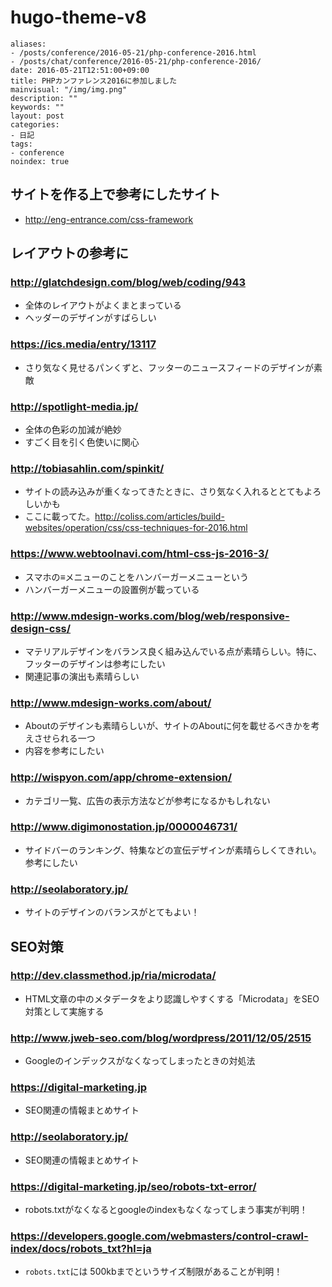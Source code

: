# hugo-theme-v8

```
aliases:
- /posts/conference/2016-05-21/php-conference-2016.html
- /posts/chat/conference/2016-05-21/php-conference-2016/
date: 2016-05-21T12:51:00+09:00
title: PHPカンファレンス2016に参加しました
mainvisual: "/img/img.png"
description: ""
keywords: ""
layout: post
categories:
- 日記
tags:
- conference
noindex: true
```

サイトを作る上で参考にしたサイト
-----

* http://eng-entrance.com/css-framework


レイアウトの参考に
-----



### http://glatchdesign.com/blog/web/coding/943

* 全体のレイアウトがよくまとまっている
* ヘッダーのデザインがすばらしい


### https://ics.media/entry/13117

* さり気なく見せるパンくずと、フッターのニュースフィードのデザインが素敵

### http://spotlight-media.jp/

* 全体の色彩の加減が絶妙
* すごく目を引く色使いに関心

### http://tobiasahlin.com/spinkit/

* サイトの読み込みが重くなってきたときに、さり気なく入れるととてもよろしいかも
* ここに載ってた。http://coliss.com/articles/build-websites/operation/css/css-techniques-for-2016.html

### https://www.webtoolnavi.com/html-css-js-2016-3/

* スマホの≡メニューのことをハンバーガーメニューという
* ハンバーガーメニューの設置例が載っている

### http://www.mdesign-works.com/blog/web/responsive-design-css/

* マテリアルデザインをバランス良く組み込んでいる点が素晴らしい。特に、フッターのデザインは参考にしたい
* 関連記事の演出も素晴らしい

### http://www.mdesign-works.com/about/

* Aboutのデザインも素晴らしいが、サイトのAboutに何を載せるべきかを考えさせられる一つ
* 内容を参考にしたい

### http://wispyon.com/app/chrome-extension/

* カテゴリ一覧、広告の表示方法などが参考になるかもしれない

### http://www.digimonostation.jp/0000046731/

* サイドバーのランキング、特集などの宣伝デザインが素晴らしくてきれい。参考にしたい

### http://seolaboratory.jp/

* サイトのデザインのバランスがとてもよい！


SEO対策
-----

### http://dev.classmethod.jp/ria/microdata/

* HTML文章の中のメタデータをより認識しやすくする「Microdata」をSEO対策として実施する

### http://www.jweb-seo.com/blog/wordpress/2011/12/05/2515

* Googleのインデックスがなくなってしまったときの対処法

### https://digital-marketing.jp

* SEO関連の情報まとめサイト

### http://seolaboratory.jp/

* SEO関連の情報まとめサイト

### https://digital-marketing.jp/seo/robots-txt-error/

* robots.txtがなくなるとgoogleのindexもなくなってしまう事実が判明！

### https://developers.google.com/webmasters/control-crawl-index/docs/robots_txt?hl=ja

* `robots.txt`には 500kbまでというサイズ制限があることが判明！
